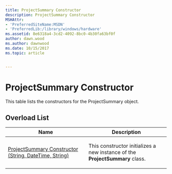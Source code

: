 ```yaml
---
title: ProjectSummary Constructor
description: ProjectSummary Constructor
MSHAttr:
- 'PreferredSiteName:MSDN'
- 'PreferredLib:/library/windows/hardware'
ms.assetid: 8e6318a4-3cd2-4092-8bc0-4b30fa63bf0f
author: dawn.wood
ms.author: dawnwood
ms.date: 10/15/2017
ms.topic: article


---
```


# ProjectSummary Constructor


This table lists the constructors for the ProjectSummary object.

## <span id="Overload_List"></span><span id="overload_list"></span><span id="OVERLOAD_LIST"></span>Overload List


<table>
<colgroup>
<col width="50%" />
<col width="50%" />
</colgroup>
<thead>
<tr class="header">
<th>Name</th>
<th>Description</th>
</tr>
</thead>
<tbody>
<tr class="odd">
<td><p><a href="projectsummary-constructor--string-datetime-string-.md" data-raw-source="[ProjectSummary Constructor (String, DateTime, String)](projectsummary-constructor--string-datetime-string-.md)">ProjectSummary Constructor (String, DateTime, String)</a></p></td>
<td><p>This constructor initializes a new instance of the <strong>ProjectSummary</strong> class.</p></td>
</tr>
</tbody>
</table>

 

 

 






